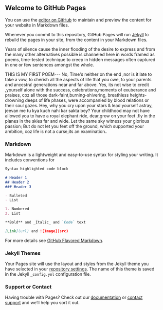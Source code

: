 ## Welcome to GitHub Pages

You can use the [editor on GitHub](https://github.com/KesPatil/genomics/edit/master/README.md) to maintain and preview the content for your website in Markdown files.

Whenever you commit to this repository, GitHub Pages will run [Jekyll](https://jekyllrb.com/) to rebuild the pages in your site, from the content in your Markdown files.


Years of silence cause the inner flooding of the desire to express and from the many other alternatives possible is channeled here in words framed as poems, time-tested technique to creep in hidden messages often captured in one or few sentences amongst the whole.


THIS IS MY FIRST POEM---
No,
Time's neither on the end ,nor is it late to take a vow,
to cherish all the aspects of life that you owe,
to your parents and ancestral 
generations near and far above.
Yes,
its not wise to credit ,yourself alone with the success,
celebrations,moments of exuberance and praises,
coz all those dark-faint,burning-shivering,
breathless heights-drowning deeps of life phases,
were accompanied by blood relations or their soul gazes.
Hey,
why you cry upon your stars & lead yourself astray,
jeevan me tu kya kuch nahi kar sakta bey?
Your childhood may not have allowed you 
to have a royal elephant ride,
dear,grow on your feet ,fly in the 
planes in the skies far and wide.
Let the same sky witness your glorious 
passion;
But do not let you feet off the ground,
which supported your ambition,
coz life is not a curse,its an examination..


### Markdown

Markdown is a lightweight and easy-to-use syntax for styling your writing. It includes conventions for

```markdown
Syntax highlighted code block

# Header 1
## Header 2
### Header 3

- Bulleted
- List

1. Numbered
2. List

**Bold** and _Italic_ and `Code` text

[Link](url) and ![Image](src)
```

For more details see [GitHub Flavored Markdown](https://guides.github.com/features/mastering-markdown/).

### Jekyll Themes

Your Pages site will use the layout and styles from the Jekyll theme you have selected in your [repository settings](https://github.com/KesPatil/genomics/settings). The name of this theme is saved in the Jekyll `_config.yml` configuration file.

### Support or Contact

Having trouble with Pages? Check out our [documentation](https://help.github.com/categories/github-pages-basics/) or [contact support](https://github.com/contact) and we’ll help you sort it out.

